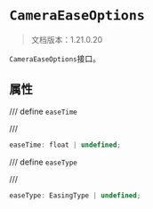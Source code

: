 # `CameraEaseOptions`

> 文档版本：1.21.0.20

`CameraEaseOptions`接口。

## 属性

/// define
`easeTime`


///

```js
easeTime: float | undefined;
```


/// define
`easeType`


///

```js
easeType: EasingType | undefined;
```

